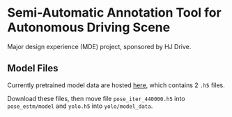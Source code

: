 # Semi-Automatic Annotation Tool for Autonomous Driving Scene

Major design experience (MDE) project, sponsored by HJ Drive.

## Model Files

Currently pretrained model data are hosted [here](https://drive.google.com/drive/folders/1c9ahNzMl5XgUUxWgeBZyyv2d5eXF0tcF?usp=sharing), which contains 2 `.h5` files.

Download these files, then move file `pose_iter_440000.h5` into `pose_estm/model` and `yolo.h5`
into `yolo/model_data`.
